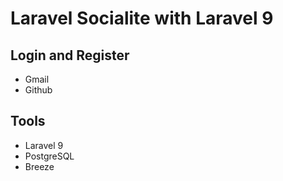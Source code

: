 # Laravel Socialite with Laravel 9
## Login and Register 
- Gmail
- Github
## Tools
- Laravel 9
- PostgreSQL
- Breeze
